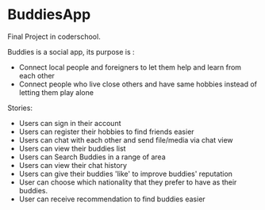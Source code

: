 # BuddiesApp
Final Project in coderschool.

Buddies is a social app, its purpose is :
+ Connect local people and foreigners to let them help and learn from each other
+ Connect people who live close others and have same hobbies instead of letting them play alone


Stories:
+ Users can sign in their account
+ Users can register their hobbies to find friends easier
+ Users can chat with each other and send file/media via chat view
+ Users can view their buddies list
+ Users can Search Buddies in a range of area
+ Users can view their chat history
+ Users can give their buddies 'like' to improve buddies' reputation
+ User can choose which nationality that they prefer to have as their buddies.
+ User can receive recommendation to find buddies easier


